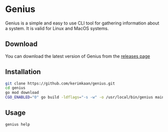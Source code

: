 # Genius

Genius is a simple and easy to use CLI tool for gathering information about a
system. It is valid for Linux and MacOS systems.

## Download

You can download the latest version of Genius from the [releases page](https://github.com/kerimkaan/genius/releases)

## Installation

```bash
git clone https://github.com/kerimkaan/genius.git
cd genius
go mod download
CGO_ENABLED="0" go build -ldflags="-s -w" -o /usr/local/bin/genius main.go
```

## Usage

```bash
genius help
```
